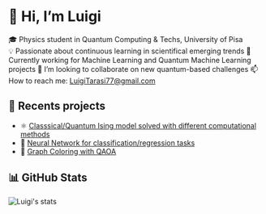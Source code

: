 # 👋 Hi, I’m Luigi

🎓 Physics student in Quantum Computing & Techs, University of Pisa  
💡 Passionate about continuous learning in scientifical emerging trends 
🎯 Currently working for Machine Learning and Quantum Machine Learning projects
💞️ I’m looking to collaborate on new quantum-based challenges
📫 How to reach me: LuigiTarasi77@gmail.com 

## 📌 Recents projects
- ⚛️ [Classsical/Quantum Ising model solved with different computational methods](https://github.com/gigits02/IsingModel)
- 🧠 [Neural Network for classification/regression tasks](https://github.com/gigits02/Mlproject)
- 🎨 [Graph Coloring with QAOA](https://github.com/gigits02/QMLproject)

## 📊 GitHub Stats
![Luigi's stats](https://github-readme-stats.vercel.app/api?username=gigits02&show_icons=true&theme=github_dark)
